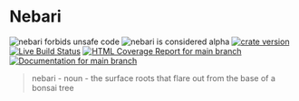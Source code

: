 # Nebari

![nebari forbids unsafe code](https://img.shields.io/badge/unsafe-forbid-success)
![nebari is considered alpha](https://img.shields.io/badge/status-alpha-orange)
[![crate version](https://img.shields.io/crates/v/nebari.svg)](https://crates.io/crates/nebari)
[![Live Build Status](https://img.shields.io/github/actions/workflow/status/khonsulabs/nebari/tests.yml?branch=main)](https://github.com/khonsulabs/nebari/actions?query=workflow:Tests)
[![HTML Coverage Report for `main` branch](https://khonsulabs.github.io/nebari/coverage/badge.svg)](https://nebari.bonsaidb.io/coverage/)
[![Documentation for `main` branch](https://img.shields.io/badge/docs-main-informational)](https://nebari.bonsaidb.io/main/nebari/)

> nebari - noun - the surface roots that flare out from the base of a bonsai tree
